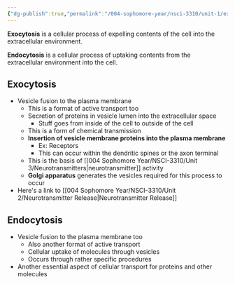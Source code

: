 ```yaml
---
{"dg-publish":true,"permalink":"/004-sophomore-year/nsci-3310/unit-1/exocytosis-and-endocytosis/"}
---
```


**Exocytosis** is a cellular process of expelling contents of the cell into the extracellular environment.

**Endocytosis** is a cellular process of uptaking contents from the extracellular environment into the cell.

## Exocytosis
- Vesicle fusion to the plasma membrane
	- This is a format of active transport too
	- Secretion of proteins in vesicle lumen into the extracellular space
		- Stuff goes from inside of the cell to outside of the cell
	- This is a form of chemical transmission
	- **Insertion of vesicle membrane proteins into the plasma membrane**
		- Ex: Receptors
		- This can occur within the dendritic spines or the axon terminal
	- This is the basis of [[004 Sophomore Year/NSCI-3310/Unit 3/Neurotransmitters\|neurotransmitter]] activity
    - **Golgi apparatus** generates the vesicles required for this process to occur
- Here's a link to [[004 Sophomore Year/NSCI-3310/Unit 2/Neurotransmitter Release\|Neurotransmitter Release]]

## Endocytosis
- Vesicle fusion to the plasma membrane too
	- Also another format of active transport
	- Cellular uptake of molecules through vesicles
	- Occurs through rather specific procedures
- Another essential aspect of cellular transport for proteins and other molecules

